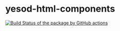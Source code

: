 # yesod-html-components

[![Build Status of the package by GitHub actions](https://github.com/hapytex/yesod-html-components/actions/workflows/build-ci.yml/badge.svg)](https://github.com/hapytex/yesod-html-components/actions/workflows/build-ci.yml)
